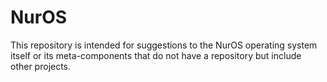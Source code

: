 # NurOS
This repository is intended for suggestions to the NurOS operating system itself or its meta-components that do not have a repository but include other projects.
